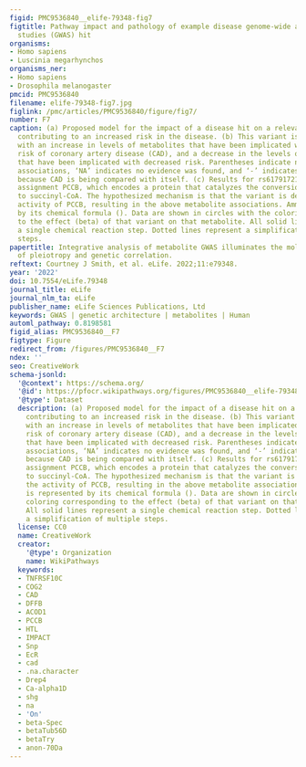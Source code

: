 ```yaml
---
figid: PMC9536840__elife-79348-fig7
figtitle: Pathway impact and pathology of example disease genome-wide association
  studies (GWAS) hit
organisms:
- Homo sapiens
- Luscinia megarhynchos
organisms_ner:
- Homo sapiens
- Drosophila melanogaster
pmcid: PMC9536840
filename: elife-79348-fig7.jpg
figlink: /pmc/articles/PMC9536840/figure/fig7/
number: F7
caption: (a) Proposed model for the impact of a disease hit on a relevant pathway,
  contributing to an increased risk in the disease. (b) This variant is associated
  with an increase in levels of metabolites that have been implicated with increased
  risk of coronary artery disease (CAD), and a decrease in the levels of metabolites
  that have been implicated with decreased risk. Parentheses indicate nonsignificant
  associations, ‘NA’ indicates no evidence was found, and ‘-’ indicates a placeholder
  because CAD is being compared with itself. (c) Results for rs61791721 with gene
  assignment PCCB, which encodes a protein that catalyzes the conversion of propionyl-CoA
  to succinyl-CoA. The hypothesized mechanism is that the variant is decreasing the
  activity of PCCB, resulting in the above metabolite associations. Ammonium is represented
  by its chemical formula (). Data are shown in circles with the coloring corresponding
  to the effect (beta) of that variant on that metabolite. All solid lines represent
  a single chemical reaction step. Dotted lines represent a simplification of multiple
  steps.
papertitle: Integrative analysis of metabolite GWAS illuminates the molecular basis
  of pleiotropy and genetic correlation.
reftext: Courtney J Smith, et al. eLife. 2022;11:e79348.
year: '2022'
doi: 10.7554/eLife.79348
journal_title: eLife
journal_nlm_ta: eLife
publisher_name: eLife Sciences Publications, Ltd
keywords: GWAS | genetic architecture | metabolites | Human
automl_pathway: 0.8198581
figid_alias: PMC9536840__F7
figtype: Figure
redirect_from: /figures/PMC9536840__F7
ndex: ''
seo: CreativeWork
schema-jsonld:
  '@context': https://schema.org/
  '@id': https://pfocr.wikipathways.org/figures/PMC9536840__elife-79348-fig7.html
  '@type': Dataset
  description: (a) Proposed model for the impact of a disease hit on a relevant pathway,
    contributing to an increased risk in the disease. (b) This variant is associated
    with an increase in levels of metabolites that have been implicated with increased
    risk of coronary artery disease (CAD), and a decrease in the levels of metabolites
    that have been implicated with decreased risk. Parentheses indicate nonsignificant
    associations, ‘NA’ indicates no evidence was found, and ‘-’ indicates a placeholder
    because CAD is being compared with itself. (c) Results for rs61791721 with gene
    assignment PCCB, which encodes a protein that catalyzes the conversion of propionyl-CoA
    to succinyl-CoA. The hypothesized mechanism is that the variant is decreasing
    the activity of PCCB, resulting in the above metabolite associations. Ammonium
    is represented by its chemical formula (). Data are shown in circles with the
    coloring corresponding to the effect (beta) of that variant on that metabolite.
    All solid lines represent a single chemical reaction step. Dotted lines represent
    a simplification of multiple steps.
  license: CC0
  name: CreativeWork
  creator:
    '@type': Organization
    name: WikiPathways
  keywords:
  - TNFRSF10C
  - COG2
  - CAD
  - DFFB
  - ACOD1
  - PCCB
  - HTL
  - IMPACT
  - Snp
  - EcR
  - cad
  - .na.character
  - Drep4
  - Ca-alpha1D
  - shg
  - na
  - 'On'
  - beta-Spec
  - betaTub56D
  - betaTry
  - anon-70Da
---
```


